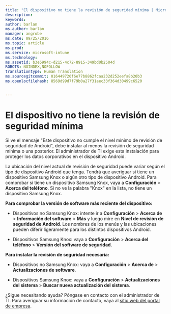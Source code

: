 ```yaml
---
title: "El dispositivo no tiene la revisión de seguridad mínima | Microsoft Intune"
description: 
keywords: 
author: barlan
ms.author: barlan
manager: angrobe
ms.date: 09/25/2016
ms.topic: article
ms.prod: 
ms.service: microsoft-intune
ms.technology: 
ms.assetid: b3e5994c-d215-4c72-8915-349bd0b2504d
ROBOTS: NOINDEX,NOFOLLOW
translationtype: Human Translation
ms.sourcegitcommit: 016449720f6e77b8862fcaa232d252eefa8b20b3
ms.openlocfilehash: 8569d99d7f79b0a27f31aec33f364d30499c6520


---
```


# El dispositivo no tiene la revisión de seguridad mínima

Si ve el mensaje "Este dispositivo no cumple el nivel mínimo de revisión de seguridad de Android", debe instalar al menos la revisión de seguridad mínima o una posterior. El administrador de TI exige esta instalación para proteger los datos corporativos en el dispositivo Android.

La ubicación del nivel actual de revisión de seguridad puede variar según el tipo de dispositivo Android que tenga. Tendrá que averiguar si tiene un dispositivo Samsung Knox o algún otro tipo de dispositivo Android. Para comprobar si tiene un dispositivo Samsung Knox, vaya a **Configuración** > **Acerca del teléfono**. Si no ve la palabra "Knox" en la lista, no tiene un dispositivo Samsung Knox.

**Para comprobar la versión de software más reciente del dispositivo:**

- Dispositivos no Samsung Knox: intente ir a **Configuración** > **Acerca de** > **Información del software** > **Más** y luego mire en **Nivel de revisión de seguridad de Android**. Los nombres de los menús y las ubicaciones pueden diferir ligeramente para los distintos dispositivos Android.

- Dispositivos Samsung Knox: vaya a **Configuración** > **Acerca del teléfono** > **Versión del software de seguridad**.

**Para instalar la revisión de seguridad necesaria:**

- Dispositivos no Samsung Knox: vaya a **Configuración** > **Acerca de** > **Actualizaciones de software**.

- Dispositivos Samsung Knox: vaya a **Configuración** > **Actualizaciones del sistema** > **Buscar nueva actualización del sistema**.

¿Sigue necesitando ayuda? Póngase en contacto con el administrador de TI. Para averiguar su información de contacto, vaya al [sitio web del portal de empresa](http://portal.manage.microsoft.com).



<!--HONumber=Oct16_HO2-->


